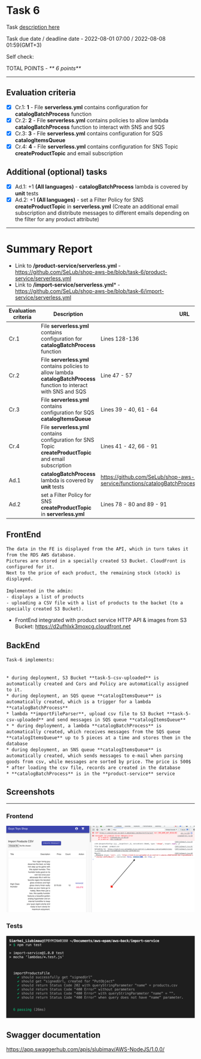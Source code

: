 # __Task 6__

Task [description here](https://github.com/EPAM-JS-Competency-center/cloud-development-course-initial/blob/main/task6-async-services-integration-sqs-sns/task.md)

Task due date / deadline date - 	2022-08-01 07:00 / 2022-08-08 01:59(GMT+3)

Self check:
 
 TOTAL POINTS - _** 6 points**_
 
-----------
## __Evaluation criteria__

- [x] Cr.1: **1** - File **serverless.yml** contains configuration for **catalogBatchProcess** function
- [x] Cr.2: **2** - File **serverless.yml** contains policies to allow lambda **catalogBatchProcess** function to interact with SNS and SQS
- [x] Cr.3: **3** - File **serverless.yml** contains configuration for SQS **catalogItemsQueue**
- [x] Cr.4: **4** - File **serverless.yml** contains configuration for SNS Topic **createProductTopic** and email subscription

## __Additional (optional) tasks__

- [x] Ad.1: +1 **(All languages)** - **catalogBatchProcess** lambda is covered by **unit** tests
- [x] Ad.2: +1 **(All languages)** - set a Filter Policy for SNS **createProductTopic** in **serverless.yml** (Create an additional email subscription and distribute messages to different emails depending on the filter for any product attribute)
------------

# __Summary Report__

* Link to **/product-service/serverless.yml** - https://github.com/SeLub/shop-aws-be/blob/task-6/product-service/serverless.yml
* Link to **/import-service/serverless.yml*** - https://github.com/SeLub/shop-aws-be/blob/task-6/import-service/serverless.yml

Evaluation criteria   | Description | URL 
-------|--------------|-----
Cr.1 | File **serverless.yml** contains configuration for **catalogBatchProcess** function   | Lines 128-136 
Cr.2 | File **serverless.yml** contains policies to allow lambda **catalogBatchProcess** function to interact with SNS and SQS | Line 47 - 57
Cr.3 | File **serverless.yml** contains configuration for SQS **catalogItemsQueue** | Lines 39 - 40, 61 - 64
Cr.4 | File **serverless.yml** contains configuration for SNS Topic **createProductTopic** and email subscription | Lines 41 - 42, 66 - 91
Ad.1 | **catalogBatchProcess** lambda is covered by **unit** tests | https://github.com/SeLub/shop-aws-be/blob/task-6/product-service/functions/catalogBatchProcess/catalogBatchProcess.test.js
Ad.2 | set a Filter Policy for SNS **createProductTopic** in **serverless.yml** | Lines 78 - 80 and 89 - 91

## __FrontEnd__

```
The data in the FE is displayed from the API, which in turn takes it from the RDS AWS database.
Pictures are stored in a specially created S3 Bucket. CloudFront is configured for it.
Next to the price of each product, the remaining stock (stock) is displayed.

Implemented in the admin:
- displays a list of products
- uploading a CSV file with a list of products to the backet (to a specially created S3 Bucket).

```

* FrontEnd integrated with product service HTTP API & images from S3 Bucket: https://d2ufhlxk3moxcg.cloudfront.net

## __BackEnd__

```
Task-6 implements:


* during deployment, S3 Bucket **task-5-csv-uploaded** is automatically created and Сors and Policy are automatically assigned to it.
* during deployment, an SQS queue **catalogItemsQueue** is automatically created, which is a trigger for a lambda **catalogBatchProcess**
* lambda **importFileParser**, upload csv file to S3 Bucket **task-5-csv-uploaded** and send messages in SQS queue **catalogItemsQueue**
* * during deployment, a lambda **catalogBatchProcess** is automatically created, which receives messages from the SQS queue **catalogItemsQueue** up to 5 pieces at a time and stores them in the database
* during deployment, an SNS queue **catalogItemsQueue** is automatically created, which sends messages to e-mail when parsing goods from csv, while messages are sorted by price. The price is 500$
* after loading the csv file, records are created in the database
* **catalogBatchProcess** is in the **product-service** service

```

## Screenshots 

------------

### Frontend

![Fronypage screenshot after download CSV](./screenshots/ResposeUfterUpload.png)

### Tests

![Tests resaults](./screenshots/tests.png)

## __Swagger documentation__

https://app.swaggerhub.com/apis/slubimav/AWS-NodeJS/1.0.0/
